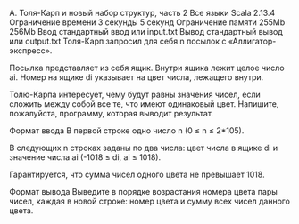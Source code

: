 A. Толя-Карп и новый набор структур, часть 2
Все языки	Scala 2.13.4
Ограничение времени	3 секунды	5 секунд
Ограничение памяти	255Mb	256Mb
Ввод	стандартный ввод или input.txt
Вывод	стандартный вывод или output.txt
Толя-Карп запросил для себя n посылок с «Аллигатор-экспресс».

Посылка представляет из себя ящик. Внутри ящика лежит целое число ai. Номер на ящике di указывает на цвет числа, лежащего внутри.

Толю-Карпа интересует, чему будут равны значения чисел, если сложить между собой все те, что имеют одинаковый цвет. Напишите, пожалуйста, программу, которая выводит результат.

Формат ввода
В первой строке одно число n (0 ≤ n ≤ 2*105).

В следующих n строках заданы по два числа: цвет числа в ящике di и значение числа ai (-1018 ≤ di, ai ≤ 1018).

Гарантируется, что сумма чисел одного цвета не превышает 1018.

Формат вывода
Выведите в порядке возрастания номера цвета пары чисел, каждая в новой строке: номер цвета и сумму всех чисел данного цвета.